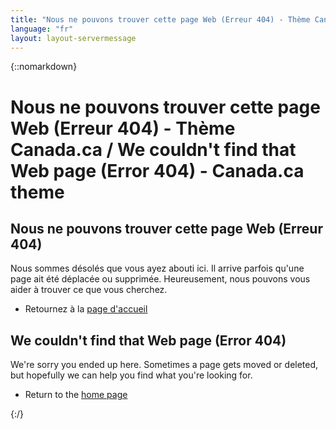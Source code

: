 ```yaml
---
title: "Nous ne pouvons trouver cette page Web (Erreur 404) - Thème Canada.ca / We couldn't find that Web page (Error 404) - Canada.ca theme"
language: "fr"
layout: layout-servermessage
---
```

{::nomarkdown}
<h1 class="wb-inv">Nous ne pouvons trouver cette page Web (Erreur 404) - Thème Canada.ca / <span lang="en">We couldn't find that Web page (Error 404) - Canada.ca theme</span></h1>

<section class="col-md-6">
	<h2><span class="glyphicon glyphicon-warning-sign mrgn-rght-md"></span> Nous ne pouvons trouver cette page Web (Erreur 404)</h2>
	<p>Nous sommes désolés que vous ayez abouti ici. Il arrive parfois qu'une page ait été déplacée ou supprimée. Heureusement, nous pouvons vous aider à trouver ce que vous cherchez.</p>
	<ul>
		<li>Retournez à la <a href="/v4.0-ci/index-fr.html">page d'accueil</a></li>
	</ul>
</section>

<section class="col-md-6" lang="en">
	<h2><span class="glyphicon glyphicon-warning-sign mrgn-rght-md"></span> We couldn't find that Web page (Error 404)</h2>
	<p>We're sorry you ended up here. Sometimes a page gets moved or deleted, but hopefully we can help you find what you're looking for.</p>
	<ul>
		<li>Return to the <a href="/v4.0-ci/index-en.html">home page</a></li>
	</ul>
</section>
{:/}
